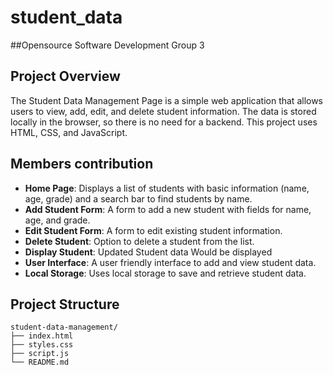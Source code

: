 # student_data
##Opensource Software Development Group 3

## Project Overview
The Student Data Management Page is a simple web application that allows users to view, add, edit, and delete student information. The data is stored locally in the browser, so there is no need for a backend. This project uses HTML, CSS, and JavaScript.

## Members contribution
- **Home Page**: Displays a list of students with basic information (name, age, grade) and a search bar to find students by name.
- **Add Student Form**: A form to add a new student with fields for name, age, and grade.
- **Edit Student Form**: A form to edit existing student information.
- **Delete Student**: Option to delete a student from the list.
- **Display Student**: Updated Student data Would be displayed
- **User Interface**: A user friendly interface to add and view student data.
- **Local Storage**: Uses local storage to save and retrieve student data.

## Project Structure
```plaintext
student-data-management/
├── index.html
├── styles.css
├── script.js
└── README.md

